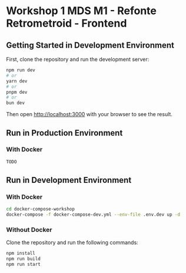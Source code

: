 # Workshop 1 MDS M1 - Refonte Retrometroid - Frontend

## Getting Started in Development Environment

First, clone the repository and run the development server:

```bash
npm run dev
# or
yarn dev
# or
pnpm dev
# or
bun dev
```

Then open [http://localhost:3000](http://localhost:3000) with your browser to see the result.

## Run in Production Environment

### With Docker

```bash
TODO
```

## Run in Development Environment

### With Docker

```bash
cd docker-compose-workshop
docker-compose -f docker-compose-dev.yml --env-file .env.dev up -d
```

### Without Docker

Clone the repository and run the following commands:

```bash
npm install
npm run build
npm run start
```
